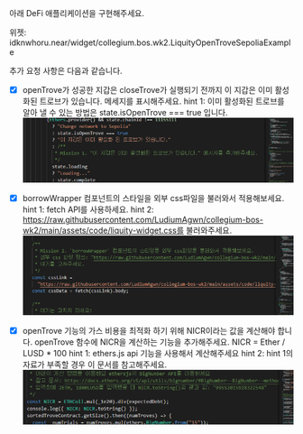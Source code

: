 아래 DeFi 애플리케이션을 구현해주세요.

위젯: idknwhoru.near/widget/collegium.bos.wk2.LiquityOpenTroveSepoliaExample

추가 요청 사항은 다음과 같습니다.

- [x] openTrove가 성공한 지갑은 closeTrove가 실행되기 전까지 이 지갑은 이미 활성화된 트로브가 있습니다. 메세지를 표시해주세요.
hint 1: 이미 활성화된 트로브를 알아 낼 수 있는 방법은 state.isOpenTrove === true 입니다.
![](./ms1.PNG)

- [x] borrowWrapper 컴포넌트의 스타일을 외부 css파일을 불러와서 적용해보세요.
hint 1: fetch API를 사용하세요.
hint 2: https://raw.githubusercontent.com/LudiumAgwn/collegium-bos-wk2/main/assets/code/liquity-widget.css를 불러와주세요.
![](./ms2.PNG)

- [x] openTrove 기능의 가스 비용을 최적화 하기 위해 NICR이라는 값을 계산해야 합니다. openTrove 함수에 NICR을 계산하는 기능을 추가해주세요.
NICR = Ether / LUSD * 100
hint 1: ethers.js api 기능을 사용해서 계산해주세요
hint 2: hint 1의 자료가 부족할 경우 이 문서를 참고해주세요.
![](./ms3.PNG)
